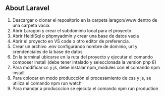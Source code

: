 ## About Laravel

 1. Descargar o clonar el repositorio en la carpeta laragon/www dentro de una carpeta vacia.
 2. Abrir Laragon y crear el subdominio local para el proyecto
 3. Abrir HeidiSql o phpmyadmin y crear una base de datos vacia
 4. Abrir el proyecto en VS code o otro editor de preferencia.
 5. Crear un archivo .env configurando nombre de dominio, url y crendenciales de la base de datos
 6. En la terminal ubicarse en la ruta del proyecto y ejecutar el comando composer install (debe tener intalado y seleccionada la version php 8)
 7. Para modificar cc y js, debe instalar npm_modules con el comando npm install
 8. Para colocar en modo produccción el procesamiento de css y js, se utiliza el comando npm run watch
 9. Para mandar a producccion se ejecuta el comando npm run production 
